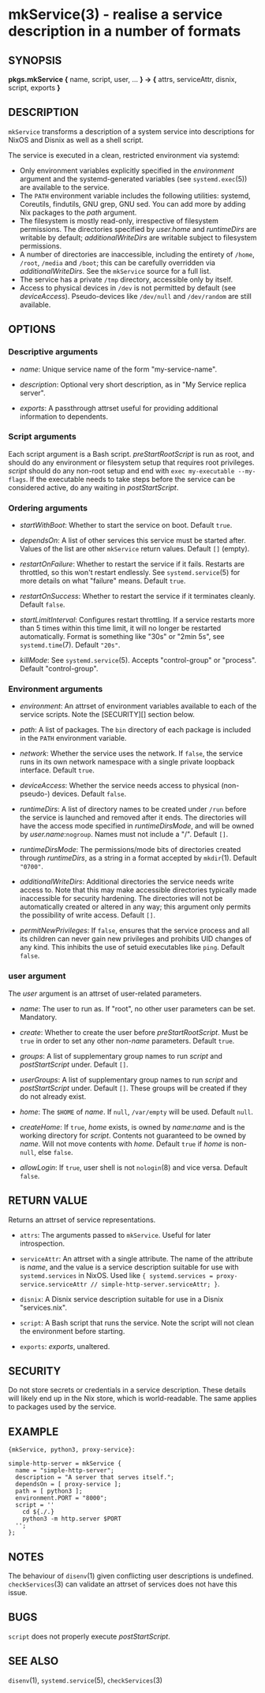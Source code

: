 mkService(3) - realise a service description in a number of formats
===================================================================

## SYNOPSIS

**pkgs.mkService {** name, script, user, ... **} -> {** attrs, serviceAttr, disnix, script, exports **}**

## DESCRIPTION

`mkService` transforms a description of a system service into descriptions for NixOS and Disnix as well as a shell script.

The service is executed in a clean, restricted environment via systemd:

* Only environment variables explicitly specified in the _environment_ argument and the systemd-generated variables (see `systemd.exec`(5)) are available to the service.
* The `PATH` environment variable includes the following utilities: systemd, Coreutils, findutils, GNU grep, GNU sed. You can add more by adding Nix packages to the _path_ argument.
* The filesystem is mostly read-only, irrespective of filesystem permissions. The directories specified by _user.home_ and _runtimeDirs_ are writable by default; _additionalWriteDirs_ are writable subject to filesystem permissions.
* A number of directories are inaccessible, including the entirety of `/home`, `/root`, `/media` and `/boot`; this can be carefully overridden via _additionalWriteDirs_. See the `mkService` source for a full list.
* The service has a private `/tmp` directory, accessible only by itself.
* Access to physical devices in `/dev` is not permitted by default (see _deviceAccess_). Pseudo-devices like `/dev/null` and `/dev/random` are still available.

## OPTIONS

### Descriptive arguments

* _name_:
  Unique service name of the form "my-service-name".

* _description_:
  Optional very short description, as in "My Service replica server".

* _exports_:
  A passthrough attrset useful for providing additional information to dependents.

### Script arguments

Each script argument is a Bash script. _preStartRootScript_ is run as root, and should do any environment or filesystem setup that requires root privileges. _script_ should do any non-root setup and end with `exec my-executable --my-flags`. If the executable needs to take steps before the service can be considered active, do any waiting in _postStartScript_.

### Ordering arguments

* _startWithBoot_:
  Whether to start the service on boot. Default `true`.

* _dependsOn_:
  A list of other services this service must be started after. Values of the list are other `mkService` return values. Default `[]` (empty).

* _restartOnFailure_:
  Whether to restart the service if it fails. Restarts are throttled, so this won't restart endlessly. See `systemd.service`(5) for more details on what "failure" means. Default `true`.

* _restartOnSuccess_:
  Whether to restart the service if it terminates cleanly. Default `false`.

* _startLimitInterval_:
  Configures restart throttling. If a service restarts more than 5 times within this time limit, it will no longer be restarted automatically. Format is something like "30s" or "2min 5s", see `systemd.time`(7). Default `"20s"`.

* _killMode_:
  See `systemd.service`(5). Accepts "control-group" or "process". Default "control-group".

### Environment arguments

* _environment_:
  An attrset of environment variables available to each of the service scripts. Note the [SECURITY][] section below.

* _path_:
  A list of packages. The `bin` directory of each package is included in the `PATH` environment variable.

* _network_:
  Whether the service uses the network. If `false`, the service runs in its own network namespace with a single private loopback interface. Default `true`.

* _deviceAccess_:
  Whether the service needs access to physical (non-pseudo-) devices. Default `false`.

* _runtimeDirs_:
  A list of directory names to be created under `/run` before the service is launched and removed after it ends. The directories will have the access mode specified in _runtimeDirsMode_, and will be owned by _user.name_:`nogroup`. Names must not include a "/". Default `[]`.

* _runtimeDirsMode_:
  The permissions/mode bits of directories created through _runtimeDirs_, as a string in a format accepted by `mkdir`(1). Default `"0700"`.

* _additionalWriteDirs_:
  Additional directories the service needs write access to. Note that this may make accessible directories typically made inaccessible for security hardening. The directories will not be automatically created or altered in any way; this argument only permits the possibility of write access. Default `[]`.

* _permitNewPrivileges_:
  If `false`, ensures that the service process and all its children can never gain new privileges and prohibits UID changes of any kind. This inhibits the use of setuid executables like `ping`. Default `false`.

### user argument

The _user_ argument is an attrset of user-related parameters.

* _name_:
  The user to run as. If "root", no other user parameters can be set. Mandatory.

* _create_:
  Whether to create the user before _preStartRootScript_. Must be `true` in order to set any other non-_name_ parameters. Default `true`.

* _groups_:
  A list of supplementary group names to run _script_ and _postStartScript_ under. Default `[]`.

* _userGroups_:
  A list of supplementary group names to run _script_ and _postStartScript_ under. Default `[]`. These groups will be created if they do not already exist.

* _home_:
  The `$HOME` of _name_. If `null`, `/var/empty` will be used. Default `null`.

* _createHome_:
  If `true`, _home_ exists, is owned by _name_:_name_ and is the working directory for _script_. Contents not guaranteed to be owned by _name_. Will not move contents with _home_. Default `true` if _home_ is non-`null`, else `false`.

* _allowLogin_:
  If `true`, user shell is not `nologin`(8) and vice versa. Default `false`.

## RETURN VALUE

Returns an attrset of service representations.

* `attrs`:
  The arguments passed to `mkService`. Useful for later introspection.

* `serviceAttr`:
  An attrset with a single attribute. The name of the attribute is _name_, and the value is a service description suitable for use with `systemd.services` in NixOS. Used like `{ systemd.services = proxy-service.serviceAttr // simple-http-server.serviceAttr; }`.

* `disnix`:
  A Disnix service description suitable for use in a Disnix "services.nix".

* `script`:
  A Bash script that runs the service. Note the script will not clean the environment before starting.

* `exports`:
  _exports_, unaltered.

## SECURITY

Do not store secrets or credentials in a service description. These details will likely end up in the Nix store, which is world-readable. The same applies to packages used by the service.

## EXAMPLE

```
{mkService, python3, proxy-service}:

simple-http-server = mkService {
  name = "simple-http-server";
  description = "A server that serves itself.";
  dependsOn = [ proxy-service ];
  path = [ python3 ];
  environment.PORT = "8000";
  script = ''
    cd ${./.}
    python3 -m http.server $PORT
  '';
};
```

## NOTES

The behaviour of `disenv`(1) given conflicting user descriptions is undefined. `checkServices`(3) can validate an attrset of services does not have this issue.

## BUGS

`script` does not properly execute _postStartScript_.

## SEE ALSO

`disenv`(1), `systemd.service`(5), `checkServices`(3)
